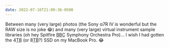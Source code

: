 ```yaml
---
date: 2022-07-16T21:09:36-0500
---
```


Between many (very large) photos (the Sony α7R IV is wonderful but the RAW size is no joke 😂) and many (very large) virtual instrument sample libraries (oh hey Spitfire <abbr title="British Broadcasting Corporation">BBC</abbr> Symphony Orchestra Pro)… I wish I had gotten the 4<abbr title="terabyte">TB</abbr> (or 8<abbr title="terabyte">TB</abbr>?) SSD on my MacBook Pro. 😂